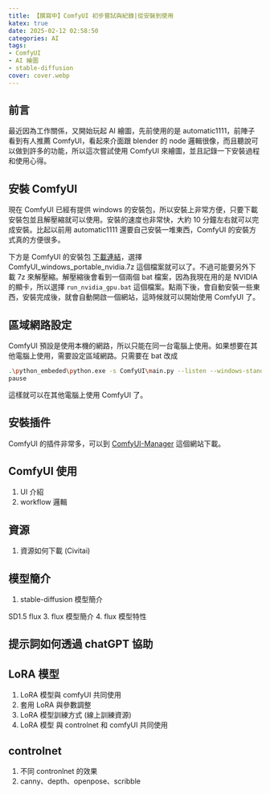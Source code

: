 ```yaml
---
title: 【撰寫中】ComfyUI 初步嘗試與紀錄|從安裝到使用
katex: true
date: 2025-02-12 02:58:50
categories: AI
tags:
- ComfyUI
- AI 繪圖
- stable-diffusion
cover: cover.webp
---
```


## 前言
最近因為工作關係，又開始玩起 AI 繪圖，先前使用的是 automatic1111，前陣子看到有人推薦 ComfyUI，看起來介面跟 blender 的 node 邏輯很像，而且聽說可以做到許多的功能，所以這次嘗試使用 ComfyUI 來繪圖，並且記錄一下安裝過程和使用心得。

## 安裝 ComfyUI

現在 ComfyUI 已經有提供 windows 的安裝包，所以安裝上非常方便，只要下載安裝包並且解壓縮就可以使用。安裝的速度也非常快，大約 10 分鐘左右就可以完成安裝。比起以前用 automatic1111 還要自己安裝一堆東西，ComfyUI 的安裝方式真的方便很多。

下方是 ComfyUI 的安裝包 [下載連結](https://github.com/comfyanonymous/ComfyUI/releases/)，選擇 ComfyUI_windows_portable_nvidia.7z 這個檔案就可以了。不過可能要另外下載 7z 來解壓縮。解壓縮後會看到一個兩個 bat 檔案，因為我現在用的是 NVIDIA 的顯卡，所以選擇 `run_nvidia_gpu.bat` 這個檔案。點兩下後，會自動安裝一些東西，安裝完成後，就會自動開啟一個網站，這時候就可以開始使用 ComfyUI 了。

## 區域網路設定

ComfyUI 預設是使用本機的網路，所以只能在同一台電腦上使用。如果想要在其他電腦上使用，需要設定區域網路。只需要在 bat 改成 

```bash
.\python_embeded\python.exe -s ComfyUI\main.py --listen --windows-standalone-build
pause
```

這樣就可以在其他電腦上使用 ComfyUI 了。

## 安裝插件

ComfyUI 的插件非常多，可以到 [ComfyUI-Manager](https://github.com/Comfy-Manager/ComfyUI-Manager) 這個網站下載。

## ComfyUI 使用

1. UI 介紹
2. workflow 邏輯

## 資源

1. 資源如何下載 (Civitai)

## 模型簡介
1. stable-diffusion 模型簡介

SD1.5
flux
3. flux 模型簡介
4. flux 模型特性

## 提示詞如何透過 chatGPT 協助

## LoRA 模型

1. LoRA 模型與 comfyUI 共同使用
2. 套用 LoRA 與參數調整
3. LoRA 模型訓練方式 (線上訓練資源)
4. LoRA 模型 與 controlnet 和 comfyUI 共同使用

## controlnet

1. 不同 contronlnet 的效果
2. canny、depth、openpose、scribble